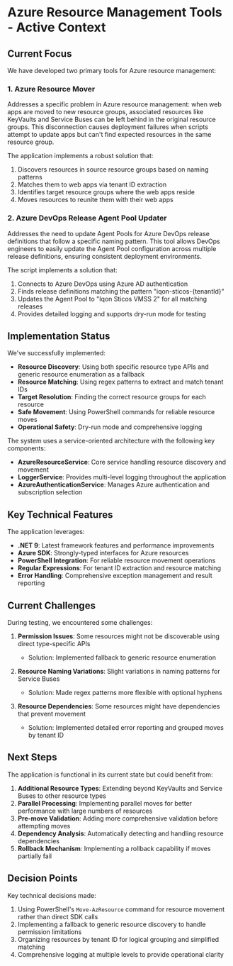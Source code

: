 # Azure Resource Management Tools - Active Context

## Current Focus

We have developed two primary tools for Azure resource management:

### 1. Azure Resource Mover

Addresses a specific problem in Azure resource management: when web apps are moved to new resource groups, associated resources like KeyVaults and Service Buses can be left behind in the original resource groups. This disconnection causes deployment failures when scripts attempt to update apps but can't find expected resources in the same resource group.

The application implements a robust solution that:

1. Discovers resources in source resource groups based on naming patterns
2. Matches them to web apps via tenant ID extraction
3. Identifies target resource groups where the web apps reside
4. Moves resources to reunite them with their web apps

### 2. Azure DevOps Release Agent Pool Updater

Addresses the need to update Agent Pools for Azure DevOps release definitions that follow a specific naming pattern. This tool allows DevOps engineers to easily update the Agent Pool configuration across multiple release definitions, ensuring consistent deployment environments.

The script implements a solution that:

1. Connects to Azure DevOps using Azure AD authentication
2. Finds release definitions matching the pattern "iqon-sticos-{tenantId}"
3. Updates the Agent Pool to "Iqon Sticos VMSS 2" for all matching releases
4. Provides detailed logging and supports dry-run mode for testing

## Implementation Status

We've successfully implemented:

- **Resource Discovery**: Using both specific resource type APIs and generic resource enumeration as a fallback
- **Resource Matching**: Using regex patterns to extract and match tenant IDs
- **Target Resolution**: Finding the correct resource groups for each resource
- **Safe Movement**: Using PowerShell commands for reliable resource moves
- **Operational Safety**: Dry-run mode and comprehensive logging

The system uses a service-oriented architecture with the following key components:

- **AzureResourceService**: Core service handling resource discovery and movement
- **LoggerService**: Provides multi-level logging throughout the application
- **AzureAuthenticationService**: Manages Azure authentication and subscription selection

## Key Technical Features

The application leverages:

- **.NET 9**: Latest framework features and performance improvements
- **Azure SDK**: Strongly-typed interfaces for Azure resources
- **PowerShell Integration**: For reliable resource movement operations
- **Regular Expressions**: For tenant ID extraction and resource matching
- **Error Handling**: Comprehensive exception management and result reporting

## Current Challenges

During testing, we encountered some challenges:

1. **Permission Issues**: Some resources might not be discoverable using direct type-specific APIs
   - Solution: Implemented fallback to generic resource enumeration

2. **Resource Naming Variations**: Slight variations in naming patterns for Service Buses
   - Solution: Made regex patterns more flexible with optional hyphens

3. **Resource Dependencies**: Some resources might have dependencies that prevent movement
   - Solution: Implemented detailed error reporting and grouped moves by tenant ID

## Next Steps

The application is functional in its current state but could benefit from:

1. **Additional Resource Types**: Extending beyond KeyVaults and Service Buses to other resource types
2. **Parallel Processing**: Implementing parallel moves for better performance with large numbers of resources
3. **Pre-move Validation**: Adding more comprehensive validation before attempting moves
4. **Dependency Analysis**: Automatically detecting and handling resource dependencies
5. **Rollback Mechanism**: Implementing a rollback capability if moves partially fail

## Decision Points

Key technical decisions made:

1. Using PowerShell's `Move-AzResource` command for resource movement rather than direct SDK calls
2. Implementing a fallback to generic resource discovery to handle permission limitations
3. Organizing resources by tenant ID for logical grouping and simplified matching
4. Comprehensive logging at multiple levels to provide operational clarity

